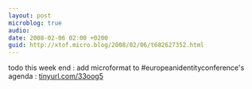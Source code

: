 ```yaml
---
layout: post
microblog: true
audio: 
date: 2008-02-06 02:00 +0200
guid: http://xtof.micro.blog/2008/02/06/t682627352.html
---
```

todo this week end : add microformat to #europeanidentityconference's agenda : [tinyurl.com/33oog5](http://tinyurl.com/33oog5)
